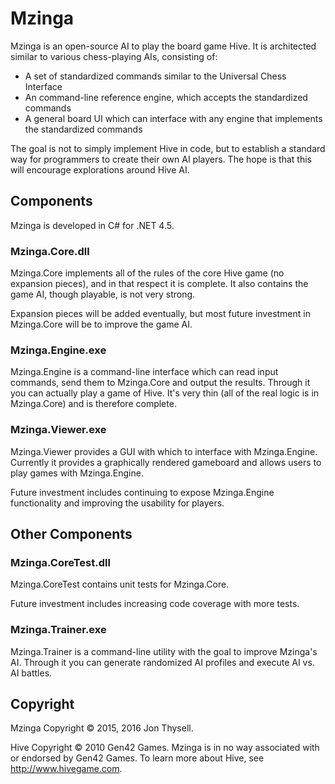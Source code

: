 # Mzinga #

Mzinga is an open-source AI to play the board game Hive. It is architected similar to various chess-playing AIs, consisting of:

* A set of standardized commands similar to the Universal Chess Interface
* An command-line reference engine, which accepts the standardized commands
* A general board UI which can interface with any engine that implements the standardized commands

The goal is not to simply implement Hive in code, but to establish a standard way for programmers to create their own AI players. The hope is that this will encourage explorations around Hive AI.

## Components ##

Mzinga is developed in C# for .NET 4.5.

### Mzinga.Core.dll ###

Mzinga.Core implements all of the rules of the core Hive game (no expansion pieces), and in that respect it is complete. It also contains the game AI, though playable, is not very strong.

Expansion pieces will be added eventually, but most future investment in Mzinga.Core will be to improve the game AI.

### Mzinga.Engine.exe ###

Mzinga.Engine is a command-line interface which can read input commands, send them to Mzinga.Core and output the results. Through it you can actually play a game of Hive. It's very thin (all of the real logic is in Mzinga.Core) and is therefore complete.

### Mzinga.Viewer.exe ###

Mzinga.Viewer provides a GUI with which to interface with Mzinga.Engine. Currently it provides a graphically rendered gameboard and allows users to play games with Mzinga.Engine.

Future investment includes continuing to expose Mzinga.Engine functionality and improving the usability for players.

## Other Components ##

### Mzinga.CoreTest.dll ###

Mzinga.CoreTest contains unit tests for Mzinga.Core.

Future investment includes increasing code coverage with more tests.

### Mzinga.Trainer.exe ###

Mzinga.Trainer is a command-line utility with the goal to improve Mzinga's AI. Through it you can generate randomized AI profiles and execute AI vs. AI battles.

## Copyright ##

Mzinga Copyright © 2015, 2016 Jon Thysell.

Hive Copyright © 2010 Gen42 Games. Mzinga is in no way associated with or endorsed by Gen42 Games. To learn more about Hive, see http://www.hivegame.com.
